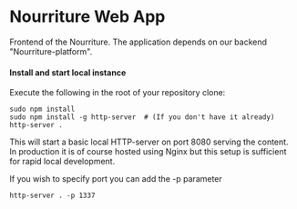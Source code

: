 Nourriture Web App
==================

Frontend of the Nourriture. The application depends on our backend "Nourriture-platform".

#### Install and start local instance
Execute the following in the root of your repository clone:

    sudo npm install
    sudo npm install -g http-server  # (If you don't have it already)
    http-server .

This will start a basic local HTTP-server on port 8080 serving the content. In production it is of course hosted using Nginx but this setup is sufficient for rapid local development.

If you wish to specify port you can add the -p parameter

    http-server . -p 1337
